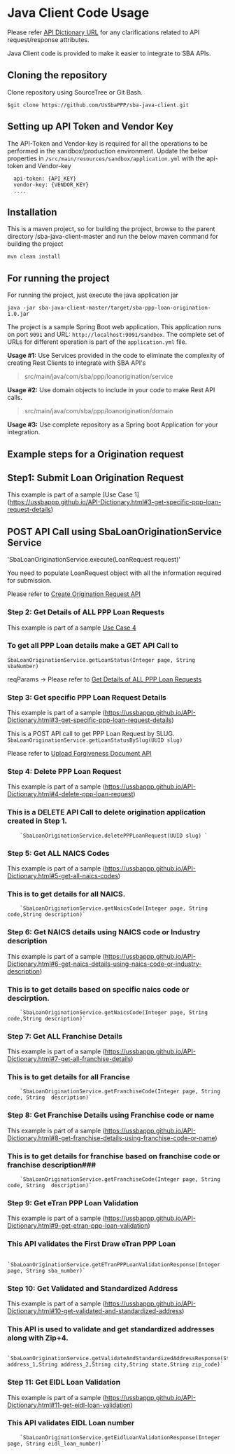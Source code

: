 # Java Client Code Usage

Please refer [API Dictionary URL](https://ussbaforgiveness.github.io/API-Dictionary.html) for any clarifications related to API request/response attributes.

Java Client code is provided to make it easier to integrate to SBA APIs.

## Cloning the repository

Clone repository using SourceTree or Git Bash.

`$git clone https://github.com/UsSbaPPP/sba-java-client.git`

## Setting up API Token and Vendor Key

The API-Token and Vendor-key is required for all the operations to be performed in the sandbox/production environment.
Update the below properties in  `/src/main/resources/sandbox/application.yml` with the api-token and Vendor-key 
```  
  api-token: {API_KEY}
  vendor-key: {VENDOR_KEY}
  ....
``` 

## Installation

This is a maven project, so for building the project, browse to the parent directory /sba-java-client-master and run the below maven command for building the project
```
mvn clean install
```

## For running the project
For running the project, just execute the java application jar
```
java -jar sba-java-client-master/target/sba-ppp-loan-origination-1.0.jar
```

The project is a sample Spring Boot web application. This application runs on port `9091` and URL: `http://localhost:9091/sandbox`.
The complete set of URLs for different operation is part of the `application.yml` file.


**Usage #1:** Use Services provided in the code to eliminate the complexity of creating Rest Clients to integrate with SBA API's
> src/main/java/com/sba/ppp/loanorigination/service
		
**Usage #2:** Use domain objects to include in your code to make Rest API calls.
> src/main/java/com/sba/ppp/loanorigination/domain
	
**Usage #3:** Use complete repository as a Spring boot Application for your integration.

## Example steps for a Origination request
	
## Step1: Submit Loan Origination Request

This example is part of a sample [Use Case 1]
(https://ussbappp.github.io/API-Dictionary.html#3-get-specific-ppp-loan-request-details)

## POST API Call using SbaLoanOriginationService Service
	
'SbaLoanOriginationService.execute(LoanRequest request)'
		
You need to populate LoanRequest object with all the information required for submission.

Please refer to [Create Origination Request API](https://ussbappp.github.io/API-Dictionary.html#3-get-specific-ppp-loan-request-details)

### Step 2: Get Details of ALL PPP Loan Requests ###

This example is part of a sample [Use Case 4](https://ussbappp.github.io/API-Dictionary.html#2-get-details-of-all-ppp-loan-requests)

### To get all PPP Loan details make a GET API Call to ###

`SbaLoanOriginationService.getLoanStatus(Integer page, String sbaNumber)`

reqParams -> Please refer to [Get Details of ALL PPP Loan Requests](https://ussbaforgiveness.github.io/API-Dictionary.html)
	  
### Step 3: Get specific PPP Loan Request Details ###

This example is part of a sample (https://ussbappp.github.io/API-Dictionary.html#3-get-specific-ppp-loan-request-details)
  
This is a POST API call to get PPP Loan Request by SLUG.
`SbaLoanOriginationService.getLoanStatusBySlug(UUID slug)`

Please refer to [Upload Forgiveness Document API](https://ussbaforgiveness.github.io/API-Dictionary.html#3-upload-forgiveness-documents)

### Step 4: Delete PPP Loan Request ###

This example is part of a sample (https://ussbappp.github.io/API-Dictionary.html#4-delete-ppp-loan-request)

### This is a DELETE API Call to delete origination application created in Step 1. ###
		
		`SbaLoanOriginationService.deletePPPLoanRequest(UUID slug) `
		

### Step 5: Get ALL NAICS Codes ###

This example is part of a sample (https://ussbappp.github.io/API-Dictionary.html#5-get-all-naics-codes)

### This is to get details for all NAICS. ###
		
		`SbaLoanOriginationService.getNaicsCode(Integer page, String code,String description)`

### Step 6: Get NAICS details using NAICS code or Industry description ###

This example is part of a sample (https://ussbappp.github.io/API-Dictionary.html#6-get-naics-details-using-naics-code-or-industry-description)

### This is to get details based on specific naics code or descirption. ###
		
		`SbaLoanOriginationService.getNaicsCode(Integer page, String code,String description)`

### Step 7: Get ALL Franchise Details ###

This example is part of a sample (https://ussbappp.github.io/API-Dictionary.html#7-get-all-franchise-details)

### This is to get details for all Francise ###
		
		`SbaLoanOriginationService.getFranchiseCode(Integer page, String code, String  description)`

### Step 8: Get Franchise Details using Franchise code or name ###

This example is part of a sample (https://ussbappp.github.io/API-Dictionary.html#8-get-franchise-details-using-franchise-code-or-name)

### This is to get details for franchise based on franchise code or franchise description###
		
		`SbaLoanOriginationService.getFranchiseCode(Integer page, String code, String  description)`

### Step 9: Get eTran PPP Loan Validation ###

This example is part of a sample (https://ussbappp.github.io/API-Dictionary.html#9-get-etran-ppp-loan-validation)

### This API validates the First Draw eTran PPP Loan ###
		
		`SbaLoanOriginationService.getETranPPPLoanValidationResponse(Integer page, String sba_number)`

### Step 10: Get Validated and Standardized Address ###

This example is part of a sample (https://ussbappp.github.io/API-Dictionary.html#10-get-validated-and-standardized-address)

### This API is used to validate and get standardized addresses along with Zip+4. ###
		
		`SbaLoanOriginationService.getValidateAndStandardizedAddressResponse(String address_1,String address_2,String city,String state,String zip_code)`

### Step 11: Get EIDL Loan Validation ###

This example is part of a sample (https://ussbappp.github.io/API-Dictionary.html#11-get-eidl-loan-validation)

### This API validates EIDL Loan number ###
		
		`SbaLoanOriginationService.getEidlLoanValidationResponse(Integer page, String eidl_loan_number)`
		